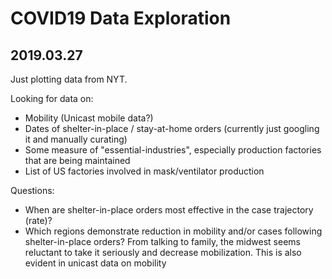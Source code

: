# COVID19 Data Exploration


## 2019.03.27

Just plotting data from NYT.

Looking for data on:
- Mobility (Unicast mobile data?)
- Dates of shelter-in-place / stay-at-home orders (currently just googling it and manually curating)
- Some measure of "essential-industries", especially production factories that are being maintained
- List of US factories involved in mask/ventilator production

Questions:
- When are shelter-in-place orders most effective in the case trajectory (rate)?
- Which regions demonstrate reduction in mobility and/or cases following shelter-in-place orders? From talking to family, the midwest seems reluctant to take it seriously and decrease mobilization. This is also evident in unicast data on mobility
  
